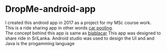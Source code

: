 # DropMe-android-app
I created this android app in 2017 as a project for my MSc course work.  
This is a ride sharing app in other words [car pooling](https://en.wikipedia.org/wiki/Ridesharing).  
The concept behind this app is same as [blablacar](https://www.blablacar.com/) 
This app was designed to share ride in SriLanka.
Android studio was used to design the UI and and Java is the progamming language
